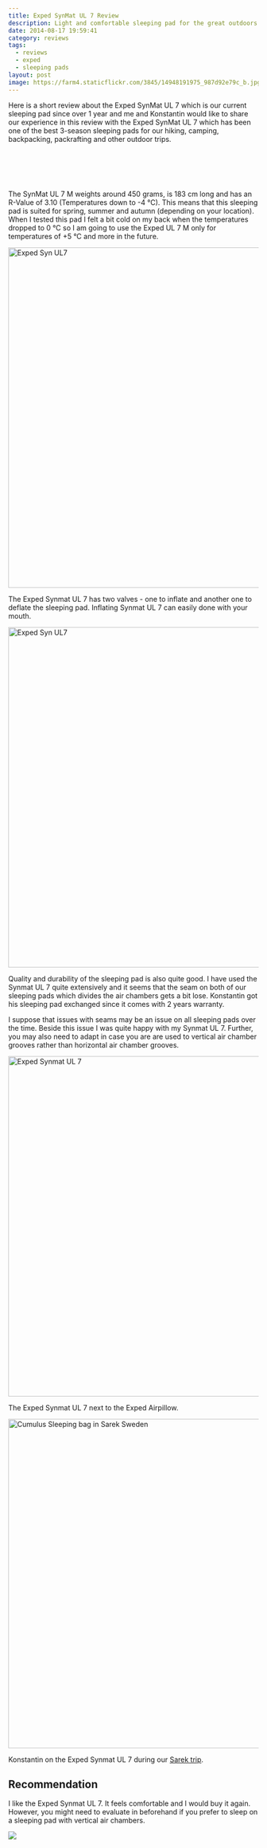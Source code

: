 ```yaml
---
title: Exped SynMat UL 7 Review
description: Light and comfortable sleeping pad for the great outdoors - SynMat UL 7 Review
date: 2014-08-17 19:59:41
category: reviews
tags:
  - reviews
  - exped
  - sleeping pads
layout: post
image: https://farm4.staticflickr.com/3845/14948191975_987d92e79c_b.jpg
---
```

Here is a short review about the Exped SynMat UL 7 which is our current sleeping pad since over 1 year and me and Konstantin would like to share our experience in this review with the Exped SynMat UL 7 which has been one of the best 3-season sleeping pads for our hiking, camping, backpacking, packrafting and other outdoor trips.

<amp-img src="https://farm4.staticflickr.com/3845/14948191975_987d92e79c_b.jpg" layout="responsive" width="1024" height="683" alt="Exped Synmat UL 7"></amp-img>
<br>
<!--more-->

<br>
<script src="//z-na.amazon-adsystem.com/widgets/onejs?MarketPlace=US&adInstanceId=cc781bfd-577f-4efb-9da6-75cb9fc7d1c2"></script>
<br>

The SynMat UL 7 M weights around 450 grams, is 183 cm long and has an R-Value of 3.10 (Temperatures down to -4 °C). This means that this sleeping pad is suited for spring, summer and autumn (depending on your location). When I tested this pad I felt a bit cold on my back when the temperatures dropped to 0 °C so I am going to use the Exped UL 7 M only for temperatures of +5 °C and more in the future.

<a href="https://www.flickr.com/photos/90204224@N07/8730116905" title="Exped Syn UL7"><img src="https://farm8.staticflickr.com/7348/8730116905_ab870260cb_b.jpg" width="1024" height="683" alt="Exped Syn UL7"></a>

The Exped Synmat UL 7 has two valves - one to inflate and another one to deflate the sleeping pad. Inflating Synmat UL 7 can easily done with your mouth.

<a href="https://www.flickr.com/photos/90204224@N07/8731239020" title="Exped Syn UL7"><img src="https://farm8.staticflickr.com/7404/8731239020_1429dab6ce_b.jpg" width="1024" height="683" alt="Exped Syn UL7"></a>

Quality and durability of the sleeping pad is also quite good. I have used the Synmat UL 7 quite extensively and it seems that the seam on both of our sleeping pads which divides the air chambers gets a bit lose. Konstantin got his sleeping pad exchanged since it comes with 2 years warranty.

I suppose that issues with seams may be an issue on all sleeping pads over the time. Beside this issue I was quite happy with my Synmat UL 7. Further, you may also need to adapt in case you are are used to vertical air chamber grooves rather than horizontal air chamber grooves.

<a href="https://www.flickr.com/photos/90204224@N07/14761636837" title="Exped Synmat UL 7"><img src="https://farm6.staticflickr.com/5568/14761636837_0ebf3870b8_b.jpg" width="1024" height="683" alt="Exped Synmat UL 7"></a>

The Exped Synmat UL 7 next to the Exped Airpillow.

<a href="https://www.flickr.com/photos/90204224@N07/9599003854" title="Cumulus Sleeping bag in Sarek Sweden"><img src="https://c1.staticflickr.com/3/2882/9599003854_ea53324e34_b.jpg" width="992" height="661" alt="Cumulus Sleeping bag in Sarek Sweden"></a>

Konstantin on the Exped Synmat UL 7 during our [Sarek trip](http://hikeventures.com/hiking-and-packrafting-in-sarek-day-1/).

## Recommendation
I like the Exped Synmat UL 7. It feels comfortable and I would buy it again. However, you might need to evaluate in beforehand if you prefer to sleep on a sleeping pad with vertical air chambers.

<a href="http://amzn.to/2vhQHTW" target="_blank" rel="nofollow"><img src="http://www.hikeventures.com/buy.gif"></a>
